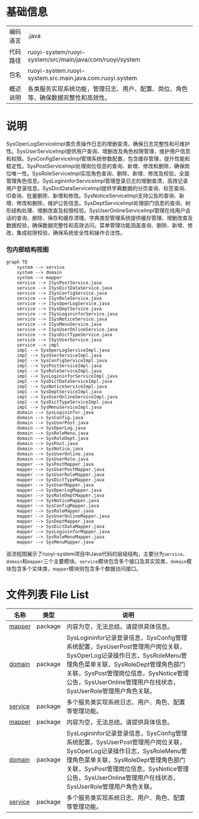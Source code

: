 # 基础信息

|      |      |
|------|------|
| 编码语言 | .java |
| 代码路径 | ruoyi-system/ruoyi-system/src/main/java/com/ruoyi/system |
| 包名 | ruoyi-system.ruoyi-system.src.main.java.com.ruoyi.system |
| 概述说明 | 各类服务实现系统功能，管理日志、用户、配置、岗位、角色等，确保数据完整性和高效性。 |

# 说明

SysOperLogServiceImpl类负责操作日志的增删查清，确保日志完整性和可维护性。SysUserServiceImpl提供用户查询、增删改及角色权限管理，维护用户信息和权限。SysConfigServiceImpl管理系统参数配置，包含缓存管理，提升性能和稳定性。SysPostServiceImpl处理岗位信息的查询、新增、修改和删除，确保岗位唯一性。SysRoleServiceImpl实现角色查询、删除、新增、修改及校验，全面管理角色信息。SysLogininforServiceImpl管理登录日志的增删查清，高效记录用户登录信息。SysDictDataServiceImpl提供字典数据的分页查询、标签查询、ID查询、批量删除、新增和修改。SysNoticeServiceImpl支持公告的查询、新增、修改和删除，维护公告信息。SysDeptServiceImpl处理部门信息的查询、树形结构处理、增删改查及权限校验。SysUserOnlineServiceImpl管理在线用户会话的查询、删除、保存和缓存清理。字典类型管理系统提供缓存管理、增删改查及数据校验，确保数据完整性和高效访问。菜单管理功能涵盖查询、删除、新增、修改，集成权限校验，确保系统安全性和操作合法性。


### 包内部结构视图

```mermaid
graph TD
    system --> service
    system --> domain
    system --> mapper
    service --> ISysPostService.java
    service --> ISysDictDataService.java
    service --> ISysConfigService.java
    service --> ISysRoleService.java
    service --> ISysOperLogService.java
    service --> ISysDeptService.java
    service --> ISysLogininforService.java
    service --> ISysNoticeService.java
    service --> ISysMenuService.java
    service --> ISysUserOnlineService.java
    service --> ISysDictTypeService.java
    service --> ISysUserService.java
    service --> impl
    impl --> SysOperLogServiceImpl.java
    impl --> SysUserServiceImpl.java
    impl --> SysConfigServiceImpl.java
    impl --> SysPostServiceImpl.java
    impl --> SysRoleServiceImpl.java
    impl --> SysLogininforServiceImpl.java
    impl --> SysDictDataServiceImpl.java
    impl --> SysNoticeServiceImpl.java
    impl --> SysDeptServiceImpl.java
    impl --> SysUserOnlineServiceImpl.java
    impl --> SysDictTypeServiceImpl.java
    impl --> SysMenuServiceImpl.java
    domain --> SysLogininfor.java
    domain --> SysConfig.java
    domain --> SysUserPost.java
    domain --> SysOperLog.java
    domain --> SysRoleMenu.java
    domain --> SysRoleDept.java
    domain --> SysPost.java
    domain --> SysNotice.java
    domain --> SysUserOnline.java
    domain --> SysUserRole.java
    mapper --> SysPostMapper.java
    mapper --> SysUserPostMapper.java
    mapper --> SysUserRoleMapper.java
    mapper --> SysDictTypeMapper.java
    mapper --> SysUserMapper.java
    mapper --> SysOperLogMapper.java
    mapper --> SysRoleDeptMapper.java
    mapper --> SysNoticeMapper.java
    mapper --> SysConfigMapper.java
    mapper --> SysRoleMapper.java
    mapper --> SysUserOnlineMapper.java
    mapper --> SysDeptMapper.java
    mapper --> SysDictDataMapper.java
    mapper --> SysLogininforMapper.java
    mapper --> SysRoleMenuMapper.java
    mapper --> SysMenuMapper.java
```

该流程图展示了ruoyi-system项目中Java代码的层级结构，主要分为`service`、`domain`和`mapper`三个主要模块。`service`模块包含多个接口及其实现类，`domain`模块包含多个实体类，`mapper`模块则包含多个数据访问接口。

# 文件列表 File List

| 名称   | 类型  | 说明 |
|-------|------|-------------|
| [mapper](mapper/_module.md) | package | 内容为空，无法总结。请提供具体信息。 |
| [domain](domain/_module.md) | package | SysLogininfor记录登录信息，SysConfig管理系统配置，SysUserPost管理用户岗位关联，SysOperLog记录操作日志，SysRoleMenu管理角色菜单关联，SysRoleDept管理角色部门关联，SysPost管理岗位信息，SysNotice管理公告，SysUserOnline管理用户在线状态，SysUserRole管理用户角色关联。 |
| [service](service/_module.md) | package | 多个服务类实现系统日志、用户、角色、配置等管理功能。 |
| [mapper](mapper/_module.md) | package | 内容为空，无法总结。请提供具体信息。 |
| [domain](domain/_module.md) | package | SysLogininfor记录登录信息，SysConfig管理系统配置，SysUserPost管理用户岗位关联，SysOperLog记录操作日志，SysRoleMenu管理角色菜单关联，SysRoleDept管理角色部门关联，SysPost管理岗位信息，SysNotice管理公告，SysUserOnline管理用户在线状态，SysUserRole管理用户角色关联。 |
| [service](service/_module.md) | package | 多个服务类实现系统日志、用户、角色、配置等管理功能。 |


